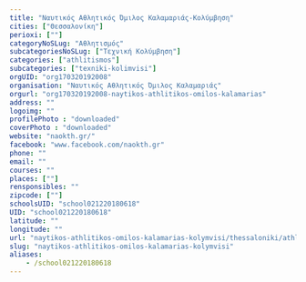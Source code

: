 ```yaml
---
title: "Ναυτικός Αθλητικός Όμιλος Καλαμαριάς-Κολύμβηση"
cities: ["Θεσσαλονίκη"]
perioxi: [""]
categoryNoSLug: "Αθλητισμός"
subcategoriesNoSLug: ["Τεχνική Κολύμβηση"]
categories: ["athlitismos"]
subcategories: ["texniki-kolimvisi"]
orgUID: "org170320192008"
organisation: "Ναυτικός Αθλητικός Όμιλος Καλαμαριάς"
orgurl: "org170320192008-naytikos-athlitikos-omilos-kalamarias"
address: ""
logoimg: ""
profilePhoto : "downloaded"
coverPhoto : "downloaded"
website: "naokth.gr/"
facebook: "www.facebook.com/naokth.gr"
phone: ""
email: ""
courses: ""
places: [""]
rensponsibles: ""
zipcode: [""]
schoolsUID: "school021220180618"
UID: "school021220180618"
latitude: ""
longitude: ""
url: "naytikos-athlitikos-omilos-kalamarias-kolymvisi/thessaloniki/athlitismos/texniki-kolimvisi"
slug: "naytikos-athlitikos-omilos-kalamarias-kolymvisi"
aliases:
    - /school021220180618
---
```





